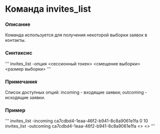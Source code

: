 # Команда invites_list

### Описание
Команда используется для получения некоторой выборки заявок в контакты.

### Синтаксис
'''
invites_list -опция <сессионный токен> <смещение выборки> <размер выборки>
'''

### Примечания
Список доступных опций:
incoming  - входящие заявки;
outcoming - исходящие заявки.

### Пример
'''
invites_list -incoming ca7cdbd4-1eaa-46f2-b941-8c8a9061e1fa 0 10
invites_list -outcoming ca7cdbd4-1eaa-46f2-b941-8c8a9061e1fa <> <>
'''